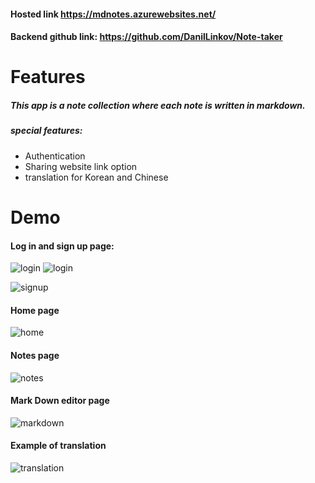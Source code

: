 #### Hosted link https://mdnotes.azurewebsites.net/

#### Backend github link: https://github.com/DanilLinkov/Note-taker



# Features

##### This app is a note collection where each note is written in markdown.

##### special features:

- Authentication
- Sharing website link option
- translation for Korean and Chinese



# Demo



#### Log in and sign up page:
![login](/images/login.png)
![login](/images/login.png)

![signup](/images/signup.png)


#### Home page

![home](/images/home.png)



#### Notes page

![notes](/images/notes.png)



#### Mark Down editor page

![markdown](/images/markdown.png)



#### Example of translation

![translation](/images/translation.png)


